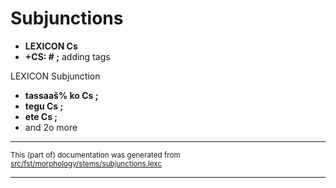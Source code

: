 
# Subjunctions

* **LEXICON Cs**
* **+CS: # ;** adding tags

LEXICON Subjunction

* **tassaaš% ko Cs ;**
* **tegu Cs ;**
* **ete Cs ;**
* and 2o more

* * *

<small>This (part of) documentation was generated from [src/fst/morphology/stems/subjunctions.lexc](https://github.com/giellalt/lang-smn/blob/main/src/fst/morphology/stems/subjunctions.lexc)</small>

---

